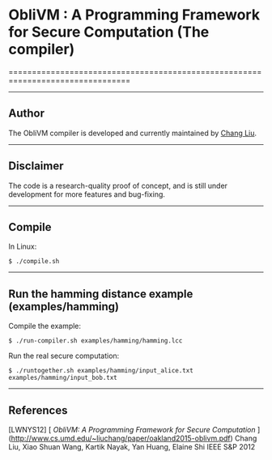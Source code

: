 # ObliVM : A Programming Framework for Secure Computation (The compiler)

================================================================================

--------------------------------------------------------------------------------
Author
--------------------------------------------------------------------------------

The ObliVM compiler is developed and currently maintained by [Chang Liu].


--------------------------------------------------------------------------------
Disclaimer
--------------------------------------------------------------------------------

The code is a research-quality proof of concept, and is still under development for more features and bug-fixing.

--------------------------------------------------------------------------------
Compile
--------------------------------------------------------------------------------

In Linux:

    $ ./compile.sh

--------------------------------------------------------------------------------
Run the hamming distance example (examples/hamming)
--------------------------------------------------------------------------------
Compile the example:

    $ ./run-compiler.sh examples/hamming/hamming.lcc

Run the real secure computation:

    $ ./runtogether.sh examples/hamming/input_alice.txt examples/hamming/input_bob.txt 

--------------------------------------------------------------------------------
References
--------------------------------------------------------------------------------

\[LWNYS12] [
  _ObliVM: A Programming Framework for Secure Computation_
] (http://www.cs.umd.edu/~liuchang/paper/oakland2015-oblivm.pdf)
  Chang Liu, Xiao Shuan Wang, Kartik Nayak, Yan Huang, Elaine Shi
  IEEE S&P 2012

[Chang Liu]: http://www.cs.umd.edu/~liuchang/
